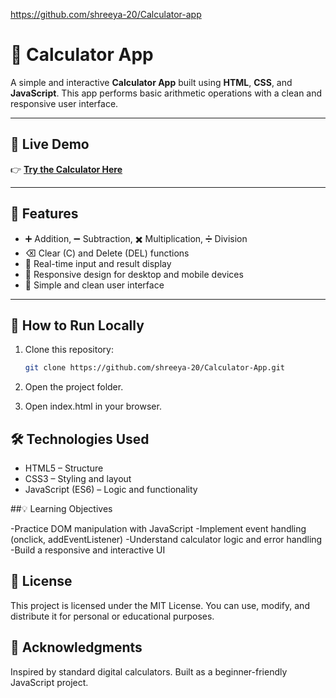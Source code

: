 https://github.com/shreeya-20/Calculator-app
# 🧮 Calculator App

A simple and interactive **Calculator App** built using **HTML**, **CSS**, and **JavaScript**. This app performs basic arithmetic operations with a clean and responsive user interface.

---

## 🔗 Live Demo

👉 **[Try the Calculator Here](https://github.com/shreeya-20/Calculator-app)**  

---

## 🎯 Features

- ➕ Addition, ➖ Subtraction, ✖️ Multiplication, ➗ Division
- ⌫ Clear (C) and Delete (DEL) functions
- 🔢 Real-time input and result display
- 📱 Responsive design for desktop and mobile devices
- 🎨 Simple and clean user interface

---

## 📁 How to Run Locally

1. Clone this repository:
   ```bash
   git clone https://github.com/shreeya-20/Calculator-App.git

2. Open the project folder.

3. Open index.html in your browser.

## 🛠️ Technologies Used

- HTML5 – Structure
- CSS3 – Styling and layout
- JavaScript (ES6) – Logic and functionality

##💡 Learning Objectives

-Practice DOM manipulation with JavaScript
-Implement event handling (onclick, addEventListener)
-Understand calculator logic and error handling
-Build a responsive and interactive UI

## 📜 License

This project is licensed under the MIT License.
You can use, modify, and distribute it for personal or educational purposes.

## 🙌 Acknowledgments

Inspired by standard digital calculators.
Built as a beginner-friendly JavaScript project.
